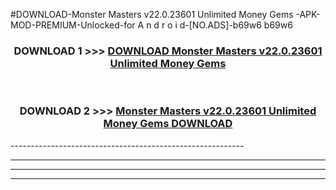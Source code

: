#DOWNLOAD-Monster Masters v22.0.23601 Unlimited Money Gems -APK-MOD-PREMIUM-Unlocked-for A n d r o i d-[NO.ADS]-b69w6 b69w6 



<div align="center">

<h3>DOWNLOAD 1 >>> <a href="https://getmod2.web.app/?judul=Monster Masters v22.0.23601 Unlimited Money Gems ">DOWNLOAD Monster Masters v22.0.23601 Unlimited Money Gems </a></h3><br>

<h3>DOWNLOAD 2 >>> <a href="https://getmod2.web.app/?judul=Monster Masters v22.0.23601 Unlimited Money Gems ">Monster Masters v22.0.23601 Unlimited Money Gems  DOWNLOAD </a></h3>

</div>
----------------------------------------------------------

----------------------------------------------------------

----------------------------------------------------------

----------------------------------------------------------



